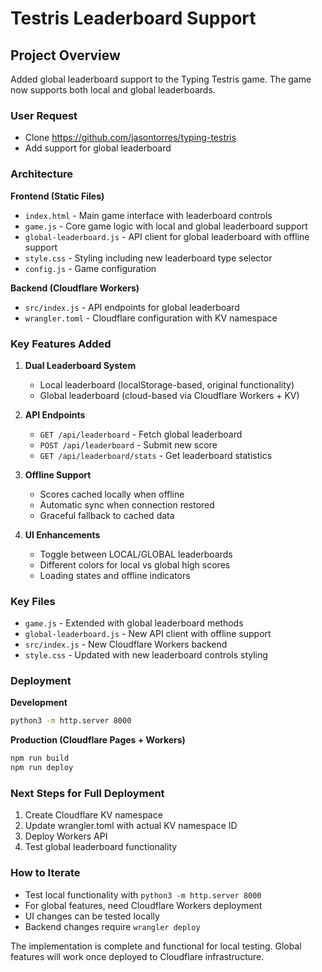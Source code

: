 # Testris Leaderboard Support

## Project Overview

Added global leaderboard support to the Typing Testris game. The game now supports both local and global leaderboards.

### User Request
- Clone https://github.com/jasontorres/typing-testris 
- Add support for global leaderboard

### Architecture

**Frontend (Static Files)**
- `index.html` - Main game interface with leaderboard controls
- `game.js` - Core game logic with local and global leaderboard support
- `global-leaderboard.js` - API client for global leaderboard with offline support
- `style.css` - Styling including new leaderboard type selector
- `config.js` - Game configuration

**Backend (Cloudflare Workers)**
- `src/index.js` - API endpoints for global leaderboard
- `wrangler.toml` - Cloudflare configuration with KV namespace

### Key Features Added

1. **Dual Leaderboard System**
   - Local leaderboard (localStorage-based, original functionality)
   - Global leaderboard (cloud-based via Cloudflare Workers + KV)

2. **API Endpoints**
   - `GET /api/leaderboard` - Fetch global leaderboard
   - `POST /api/leaderboard` - Submit new score
   - `GET /api/leaderboard/stats` - Get leaderboard statistics

3. **Offline Support**
   - Scores cached locally when offline
   - Automatic sync when connection restored
   - Graceful fallback to cached data

4. **UI Enhancements**
   - Toggle between LOCAL/GLOBAL leaderboards
   - Different colors for local vs global high scores
   - Loading states and offline indicators

### Key Files

- `game.js` - Extended with global leaderboard methods
- `global-leaderboard.js` - New API client with offline support
- `src/index.js` - New Cloudflare Workers backend
- `style.css` - Updated with new leaderboard controls styling

### Deployment

**Development**
```bash
python3 -m http.server 8000
```

**Production (Cloudflare Pages + Workers)**
```bash
npm run build
npm run deploy
```

### Next Steps for Full Deployment

1. Create Cloudflare KV namespace
2. Update wrangler.toml with actual KV namespace ID
3. Deploy Workers API
4. Test global leaderboard functionality

### How to Iterate

- Test local functionality with `python3 -m http.server 8000`
- For global features, need Cloudflare Workers deployment
- UI changes can be tested locally
- Backend changes require `wrangler deploy`

The implementation is complete and functional for local testing. Global features will work once deployed to Cloudflare infrastructure.